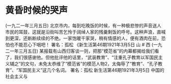 # 黄昏时候的哭声
(一九二一年三月五日)
北京市内，每到吃晚饭的时候，有一种极悲惨的声音送人市民的耳鼓，这就是沿街叫苦乞怜于阔绰人家的残羹剩饭的呼号。这种声浪，直喊到更深，还断断续续的不绝。一家饱暖千家哭，稍有情感的人，便有酒肉在前，恐怕也不能忍心下咽吧！
署名：孤松
《新生活第46期1921年3月5日
山 # 西
(一九二一年三月五日)
某报载有山西归客谈一则，把那“模范省”的内幕都揭给我们看了，我们很感谢他。但他批评他的话里，“武装教育”、“注重孔子教育以军国民主义辅之”的文句，未免太恭维了“模范省”的模范人物2，太侮辱了“教育”、“孔子教育”、“军国民主义”这几个名词。
署名：孤松
新生活第46期1921年3月5日
中国的社会主义与
